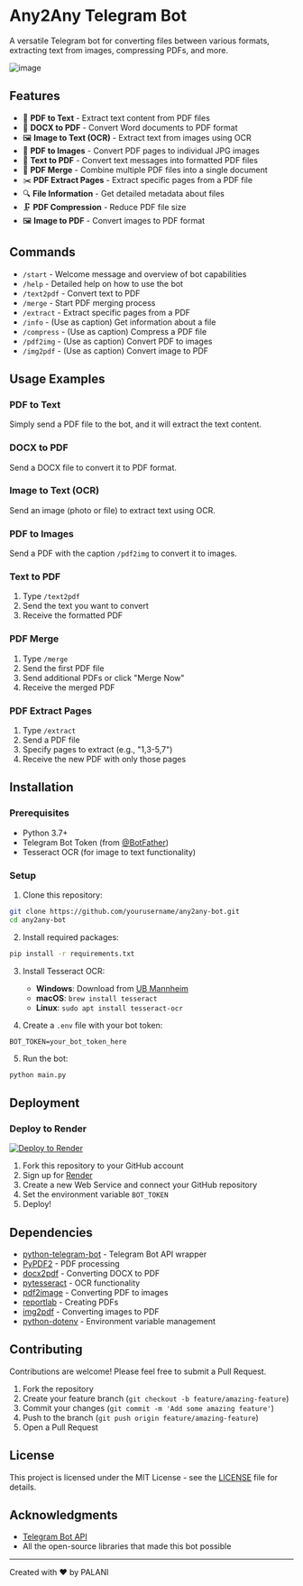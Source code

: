# Any2Any Telegram Bot

A versatile Telegram bot for converting files between various formats, extracting text from images, compressing PDFs, and more.

![image](https://github.com/user-attachments/assets/d8c117d6-0ea4-4269-b4e0-31fd30b57d87)


## Features

- 📄 **PDF to Text** - Extract text content from PDF files
- 📝 **DOCX to PDF** - Convert Word documents to PDF format
- 🖼️ **Image to Text (OCR)** - Extract text from images using OCR
- 📄 **PDF to Images** - Convert PDF pages to individual JPG images
- 📝 **Text to PDF** - Convert text messages into formatted PDF files
- 🔄 **PDF Merge** - Combine multiple PDF files into a single document
- ✂️ **PDF Extract Pages** - Extract specific pages from a PDF file
- 🔍 **File Information** - Get detailed metadata about files
- 🗜️ **PDF Compression** - Reduce PDF file size
- 🖼️ **Image to PDF** - Convert images to PDF format

## Commands

- `/start` - Welcome message and overview of bot capabilities
- `/help` - Detailed help on how to use the bot
- `/text2pdf` - Convert text to PDF
- `/merge` - Start PDF merging process
- `/extract` - Extract specific pages from a PDF
- `/info` - (Use as caption) Get information about a file
- `/compress` - (Use as caption) Compress a PDF file
- `/pdf2img` - (Use as caption) Convert PDF to images
- `/img2pdf` - (Use as caption) Convert image to PDF

## Usage Examples

### PDF to Text
Simply send a PDF file to the bot, and it will extract the text content.

### DOCX to PDF 
Send a DOCX file to convert it to PDF format.

### Image to Text (OCR)
Send an image (photo or file) to extract text using OCR.

### PDF to Images
Send a PDF with the caption `/pdf2img` to convert it to images.

### Text to PDF
1. Type `/text2pdf`
2. Send the text you want to convert
3. Receive the formatted PDF

### PDF Merge
1. Type `/merge`
2. Send the first PDF file
3. Send additional PDFs or click "Merge Now"
4. Receive the merged PDF

### PDF Extract Pages
1. Type `/extract`
2. Send a PDF file
3. Specify pages to extract (e.g., "1,3-5,7")
4. Receive the new PDF with only those pages

## Installation

### Prerequisites
- Python 3.7+
- Telegram Bot Token (from [@BotFather](https://t.me/BotFather))
- Tesseract OCR (for image to text functionality)

### Setup

1. Clone this repository:
```bash
git clone https://github.com/yourusername/any2any-bot.git
cd any2any-bot
```

2. Install required packages:
```bash
pip install -r requirements.txt
```

3. Install Tesseract OCR:
   - **Windows**: Download from [UB Mannheim](https://github.com/UB-Mannheim/tesseract/wiki)
   - **macOS**: `brew install tesseract`
   - **Linux**: `sudo apt install tesseract-ocr`

4. Create a `.env` file with your bot token:
```
BOT_TOKEN=your_bot_token_here
```

5. Run the bot:
```bash
python main.py
```

## Deployment

### Deploy to Render

[![Deploy to Render](https://render.com/images/deploy-to-render-button.svg)](https://render.com/deploy)

1. Fork this repository to your GitHub account
2. Sign up for [Render](https://render.com/)
3. Create a new Web Service and connect your GitHub repository
4. Set the environment variable `BOT_TOKEN`
5. Deploy!

## Dependencies

- [python-telegram-bot](https://github.com/python-telegram-bot/python-telegram-bot) - Telegram Bot API wrapper
- [PyPDF2](https://github.com/py-pdf/PyPDF2) - PDF processing
- [docx2pdf](https://github.com/AlJohri/docx2pdf) - Converting DOCX to PDF
- [pytesseract](https://github.com/madmaze/pytesseract) - OCR functionality
- [pdf2image](https://github.com/Belval/pdf2image) - Converting PDF to images
- [reportlab](https://www.reportlab.com/) - Creating PDFs
- [img2pdf](https://github.com/josch/img2pdf) - Converting images to PDF
- [python-dotenv](https://github.com/theskumar/python-dotenv) - Environment variable management

## Contributing

Contributions are welcome! Please feel free to submit a Pull Request.

1. Fork the repository
2. Create your feature branch (`git checkout -b feature/amazing-feature`)
3. Commit your changes (`git commit -m 'Add some amazing feature'`)
4. Push to the branch (`git push origin feature/amazing-feature`)
5. Open a Pull Request

## License

This project is licensed under the MIT License - see the [LICENSE](LICENSE) file for details.

## Acknowledgments

- [Telegram Bot API](https://core.telegram.org/bots/api)
- All the open-source libraries that made this bot possible

---

Created with ❤️ by PALANI

